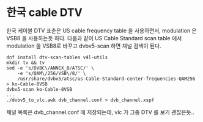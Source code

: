 # 한국 cable DTV

한국 케이블 DTV 표춘은 US cable frequency table 을 사용하면서, modulation 은 VSB8 을 사용하는듯 하다. 다음과 같이 US Cable Standard scan table 에서 modulation 을 VSB8로 바꾸고 dvbv5-scan 하면 채널 검색이 된다.

    dnf install dtv-scan-tables v4l-utils
    mkdir tv && tv
    sed -e 's/DVBC\/ANNEX_B/ATSC/' \
        -e 's/QAM\/256/VSB\/8/' \
        /usr/share/dvbv5/atsc/us-Cable-Standard-center-frequencies-QAM256 > ko-Cable-8VSB
    dvbv5-scan ko-Cable-8VSB
    ...
    ./dvbv5_to_vlc.awk dvb_channel.conf > dvb_channel.xspf

채널 목록은 dvb_channel.conf 에 저장되는데, vlc 가 그중 DTV 를 보기 괜찮은듯..
